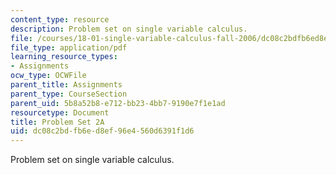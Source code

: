 ```yaml
---
content_type: resource
description: Problem set on single variable calculus.
file: /courses/18-01-single-variable-calculus-fall-2006/dc08c2bdfb6ed8ef96e4560d6391f1d6_ps2a.pdf
file_type: application/pdf
learning_resource_types:
- Assignments
ocw_type: OCWFile
parent_title: Assignments
parent_type: CourseSection
parent_uid: 5b8a52b8-e712-bb23-4bb7-9190e7f1e1ad
resourcetype: Document
title: Problem Set 2A
uid: dc08c2bd-fb6e-d8ef-96e4-560d6391f1d6
---
```

Problem set on single variable calculus.

